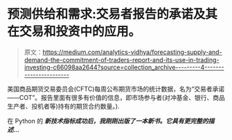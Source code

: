 # 预测供给和需求:交易者报告的承诺及其在交易和投资中的应用。

> 原文：<https://medium.com/analytics-vidhya/forecasting-supply-and-demand-the-commitment-of-traders-report-and-its-use-in-trading-investing-c66098aa2644?source=collection_archive---------4----------------------->

美国商品期货交易委员会(CFTC)每周公布期货市场的统计数据，名为“交易者承诺——COT”。报告里面有很多有价值的信息，即市场参与者(对冲基金、银行、商品生产者、投机者等)持有的期货合约数量。).

在 Python 的 ***新技术指标成功后，我刚刚出版了一本新书。它具有更完整的描述…***